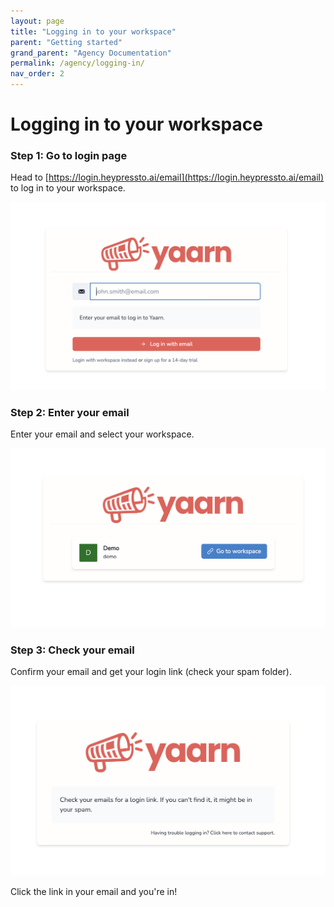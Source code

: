 ```yaml
---
layout: page
title: "Logging in to your workspace"
parent: "Getting started"
grand_parent: "Agency Documentation"
permalink: /agency/logging-in/
nav_order: 2
---
```


# Logging in to your workspace

### Step 1: Go to login page

Head to [https://login.heypressto.ai/email](https://login.heypressto.ai/email) to log in to your workspace.

![Login page](/assets/images/log-in.png)

### Step 2: Enter your email

Enter your email and select your workspace.

![Select workspace](/assets/images/select-workspace.png)

### Step 3: Check your email

Confirm your email and get your login link (check your spam folder).

![Login link](/assets/images/login-link.png)

Click the link in your email and you're in!
